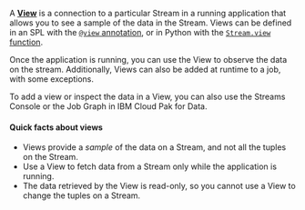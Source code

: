 A [**View**](https://www.ibm.com/support/knowledgecenter/SSCRJU_4.3.0/com.ibm.streams.welcome.doc/doc/ibminfospherestreams-adminconsole-applications-visualizing-terminology.html) is a connection to a particular Stream in a running application that allows you to see a sample of the data in the Stream.
Views can be defined in an SPL with the [`@view` annotation](https://github.com/IBMStreams/samples/blob/main/Examples-for-beginners/103_view_annotation_at_work/com.acme.test/ViewAnnotationAtWork.spl#L38),  or in Python with the [`Stream.view` function](https://streamsxtopology.readthedocs.io/en/stable/streamsx.topology.topology.html#streamsx.topology.topology.View).

Once the application is running, you can use the View to observe the data on the stream.  Additionally, Views can also be added at runtime to a job, with some exceptions.

To add a view or inspect the data in a View, you can also use the Streams Console or the Job Graph in IBM Cloud Pak for Data.

#### Quick facts about views

*   Views provide a _sample_ of the data on a Stream, and not all the tuples on the Stream.
*   Use a View to fetch data from a Stream only while the application is running.
*   The data retrieved by the View is read-only, so you cannot use a View to change the tuples on a Stream.

